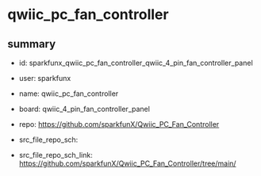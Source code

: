 # qwiic_pc_fan_controller
 
## summary 
* id: sparkfunx_qwiic_pc_fan_controller_qwiic_4_pin_fan_controller_panel
* user: sparkfunx
* name: qwiic_pc_fan_controller
* board: qwiic_4_pin_fan_controller_panel
* repo: https://github.com/sparkfunX/Qwiic_PC_Fan_Controller



* src_file_repo_sch: 
* src_file_repo_sch_link: https://github.com/sparkfunX/Qwiic_PC_Fan_Controller/tree/main/




